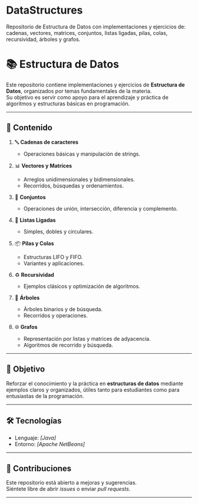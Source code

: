 # DataStructures
Repositorio de Estructura de Datos con implementaciones y ejercicios de: cadenas, vectores, matrices, conjuntos, listas ligadas, pilas, colas, recursividad, árboles y grafos.

# 📚 Estructura de Datos

Este repositorio contiene implementaciones y ejercicios de **Estructura de Datos**, organizados por temas fundamentales de la materia.  
Su objetivo es servir como apoyo para el aprendizaje y práctica de algoritmos y estructuras básicas en programación.

---

## 📂 Contenido

1. 🔤 **Cadenas de caracteres**  
   - Operaciones básicas y manipulación de strings.

2. 📊 **Vectores y Matrices**  
   - Arreglos unidimensionales y bidimensionales.  
   - Recorridos, búsquedas y ordenamientos.

3. 🧩 **Conjuntos**  
   - Operaciones de unión, intersección, diferencia y complemento.

4. 🔗 **Listas Ligadas**  
   - Simples, dobles y circulares.  

5. 📦 **Pilas y Colas**  
   - Estructuras LIFO y FIFO.  
   - Variantes y aplicaciones.

6. ♻️ **Recursividad**  
   - Ejemplos clásicos y optimización de algoritmos.  

7. 🌳 **Árboles**  
   - Árboles binarios y de búsqueda.  
   - Recorridos y operaciones.  

8. 🌐 **Grafos**  
   - Representación por listas y matrices de adyacencia.  
   - Algoritmos de recorrido y búsqueda.  

---

## 🚀 Objetivo

Reforzar el conocimiento y la práctica en **estructuras de datos** mediante ejemplos claros y organizados, útiles tanto para estudiantes como para entusiastas de la programación.

---

## 🛠 Tecnologías

- Lenguaje: *[Java]*  
- Entorno: *[Apache NetBeans]*  

---

## 🤝 Contribuciones

Este repositorio está abierto a mejoras y sugerencias.  
Siéntete libre de abrir *issues* o enviar *pull requests*.  

---
